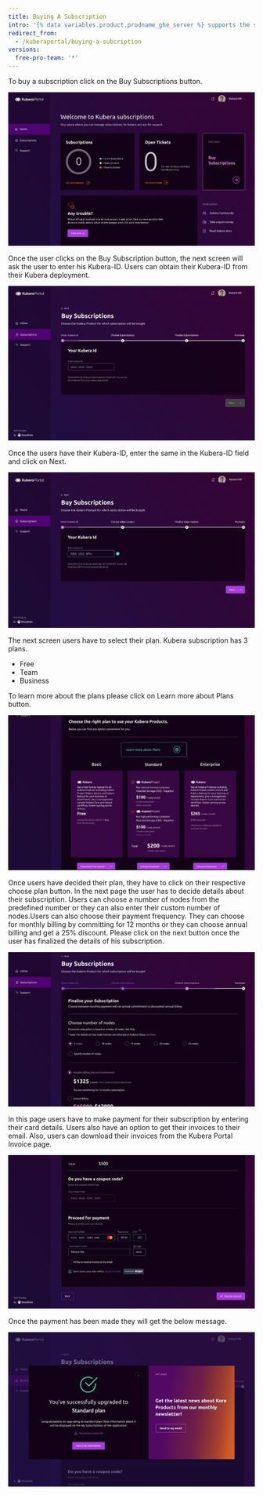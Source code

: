 ```yaml
---
title: Buying A Subscription
intro: '{% data variables.product.prodname_ghe_server %} supports the same powerful API available on {% data variables.product.prodname_dotcom_the_website %} as well as its own set of API endpoints.'
redirect_from:
  - /kuberaportal/buying-a-subcription
versions:
  free-pro-team: '*'
---
```


To buy a subscription click on the Buy Subscriptions button.

<a href="/assets/images/Portal3.JPG"><img class="image-with-border" src="/assets/images/Portal3.JPG"></a>

Once the user clicks on the Buy Subscription button, the next screen will ask the user to enter his Kubera-ID. Users can obtain their Kubera-ID from their Kubera deployment.

<a href="/assets/images/Portal4.JPG"><img class="image-with-border" src="/assets/images/Portal4.JPG"></a>

Once the users have their Kubera-ID, enter the same in the Kubera-ID field and click on Next.

<a href="/assets/images/Portal5.JPG"><img class="image-with-border" src="/assets/images/Portal5.JPG"></a>

The next screen users have to select their plan. Kubera subscription has 3 plans.
- Free
- Team
- Business

To learn more about the plans please click on Learn more about Plans button.

<a href="/assets/images/Portal6.JPG"><img class="image-with-border" src="/assets/images/Portal6.JPG"></a>

Once users have decided their plan, they have to click on their respective choose plan button.
In the next page the user has to decide details about their subscription. Users can choose a number of nodes from the predefined number or they can also enter their custom number of nodes.Users can also choose their payment frequency. They can choose for monthly billing by committing for 12 months or they can choose annual billing and get a 25% discount.
Please click on the next button once the user has finalized the details of his subscription.


<a href="/assets/images/Portal7.JPG"><img class="image-with-border" src="/assets/images/Portal7.JPG"></a>

In this page users have to make payment for their subscription by entering their card details.
Users also have an option to get their invoices to their email. Also, users can download their invoices from the Kubera Portal Invoice page.

<a href="/assets/images/Portal8.JPG"><img class="image-with-border" src="/assets/images/Portal8.JPG"></a>

Once the payment has been made they will get the below message.

<a href="/assets/images/Portal9.JPG"><img class="image-with-border" src="/assets/images/Portal9.JPG"></a>
